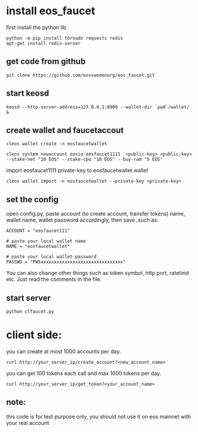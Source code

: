 # install eos_faucet
first install the python lib
```
python -m pip install tornado requests redis
apt-get install redis-server
```
## get code from github
```
git clone https://github.com/eosswedenorg/eos_faucet.git
```
## start keosd
```
keosd --http-server-address=127.0.0.1:8900 --wallet-dir `pwd`/wallet/ &
```
## create wallet and faucetaccout
```
cleos wallet create -n eosfaucetwallet

cleos system newaccount eosio eosfaucet1111  <public-key> <public-key> --stake-net "10 EOS" --stake-cpu "10 EOS" --buy-ram "5 EOS"
```
import eosfaucet1111 private-key to eosfaucetwallet.wallet
```
cleos wallet import -n eosfaucetwallet --private-key <private-key>
```
## set the config
open config.py, paste account (to create account, transfer tokens) name, wallet name, wallet password accordingly, then save
,such as:
```
ACCOUNT = "eosfaucet111"

# paste your local wallet name
NAME = "eosfaucetwallet"

# paste your local wallet password
PASSWD = "PW5xxxxxxxxxxxxxxxxxxxxxxxxxxxxxxx"

```

You can also change other things such as token symbol, http port, ratelimit etc. Just read the comments in the file.

## start server
```
python clfaucet.py
```


# client side:

you can create at most 1000 accounts per day.
```
curl http://your_server_ip/create_account?<new_account_name>
```

you can get 100 tokens each call and max 1000 tokens per day.
```
curl http://your_server_ip/get_token?<your_account_name>
```
## note:

this code is for test purpose only, you should not use it on eos mainnet with your real account
